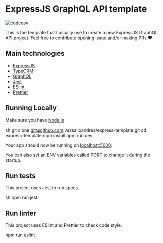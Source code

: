 # ExpressJS GraphQL API template

[![codecov](https://codecov.io/gh/vassalloandrea/express-template/branch/master/graph/badge.svg?token=F38EP8I67R)](undefined)

This is the template that I usually use to create a new ExpressJS GraphQL API project.
Feel free to contribute opening issue and/or making PRs ❤️

## Main technologies

- [ExpressJS](https://github.com/expressjs/express)
- [TypeORM](https://github.com/typeorm/typeorm)
- [GraphQL](https://github.com/graphql/graphql-js)
- [Jest](https://github.com/facebook/jest)
- [ESlint](https://github.com/eslint/eslint)
- [Prettier](https://github.com/prettier/prettier)

## Running Locally

Make sure you have [Node.js](http://nodejs.org/)

sh
git clone git@github.com:vassalloandrea/express-template.git
cd express-template
npm install
npm run dev

Your app should now be running on [localhost:5000](http://localhost:5000/).

You can also set an ENV variables called PORT to change it during the startup.

## Run tests

This project uses Jest to run specs.

sh
npm run jest

## Run linter

This project uses ESlint and Prettier to check code style.

npm run eslint

